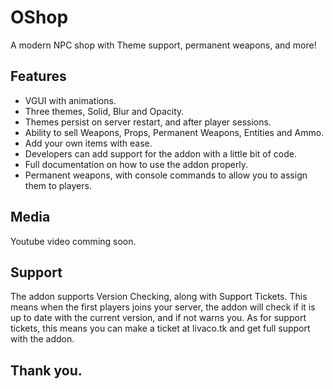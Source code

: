 # OShop
A modern NPC shop with Theme support, permanent weapons, and more!

## Features
- VGUI with animations.
- Three themes, Solid, Blur and Opacity.
- Themes persist on server restart, and after player sessions.
- Ability to sell Weapons, Props, Permanent Weapons, Entities and Ammo.
- Add your own items with ease.
- Developers can add support for the addon with a little bit of code.
- Full documentation on how to use the addon properly.
- Permanent weapons, with console commands to allow you to assign them to players.

## Media
Youtube video comming soon.

## Support
The addon supports Version Checking, along with Support Tickets. This means when the first players joins your server, the addon will check if it is up to date with the current version, and if not warns you. As for support tickets, this means you can make a ticket at livaco.tk and get full support with the addon.

## Thank you.
